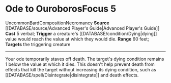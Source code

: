 ﻿---
actions: '[reaction]'
area: null
bloodline: null
component:
- Verbal
cost: null
deity: null
domain: null
duration: null
element: null
heighten: null
heighten_level: '5'
id: '729'
lesson: null
level: '5'
mystery: null
name: Ode to Ouroboros
patron_theme: null
range: 60 feet
rarity: Uncommon
requirement: null
rus_type_level: null
saving_throw: null
school: Necromancy
source: '[[DATABASE/source/Advanced Player''s Guide|Advanced Player''s Guide]]'
target: the triggering creature
tradition: null
trait:
- '[[DATABASE/trait/Bard|Bard]]'
- '[[DATABASE/trait/Composition|Composition]]'
- '[[DATABASE/trait/Necromancy|Necromancy]]'
- '[[DATABASE/trait/Uncommon|Uncommon]]'
trigger: a creature's [[DATABASE/condition/Dying|dying]] value would reach the value
  at whichthey would die.
type: Focus

---
# Ode to Ouroboros<span class="item-type">Focus 5</span>

<span class="trait-uncommon item-trait">Uncommon</span><span class="item-trait">Bard</span><span class="item-trait">Composition</span><span class="item-trait">Necromancy</span>
**Source** [[DATABASE/source/Advanced Player's Guide|Advanced Player's Guide]] 
**Cast** <span class="action-icon">5</span> verbal; **Trigger** a creature's [[DATABASE/condition/Dying|dying]] value would reach the value at which they would die.
**Range** 60 feet; **Targets** the triggering creature

---
Your ode temporarily staves off death. The target's dying condition remains 1 below the value at which it dies. This doesn't help prevent death from effects that kill the target without increasing its dying condition, such as [[DATABASE/spell/Disintegrate|disintegrate]] and death effects.